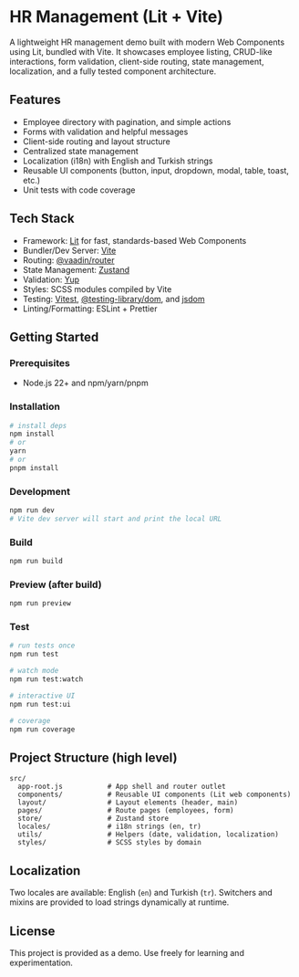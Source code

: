 # HR Management (Lit + Vite)

A lightweight HR management demo built with modern Web Components using Lit, bundled with Vite. It showcases employee listing, CRUD-like interactions, form validation, client-side routing, state management, localization, and a fully tested component architecture.

## Features
- Employee directory with pagination, and simple actions
- Forms with validation and helpful messages
- Client-side routing and layout structure
- Centralized state management
- Localization (i18n) with English and Turkish strings
- Reusable UI components (button, input, dropdown, modal, table, toast, etc.)
- Unit tests with code coverage

## Tech Stack
- Framework: [Lit](https://lit.dev/) for fast, standards-based Web Components
- Bundler/Dev Server: [Vite](https://vitejs.dev/)
- Routing: [@vaadin/router](https://github.com/vaadin/router)
- State Management: [Zustand](https://github.com/pmndrs/zustand)
- Validation: [Yup](https://github.com/jquense/yup)
- Styles: SCSS modules compiled by Vite
- Testing: [Vitest](https://vitest.dev/), [@testing-library/dom](https://testing-library.com/docs/dom-testing-library/intro/), and [jsdom](https://github.com/jsdom/jsdom)
- Linting/Formatting: ESLint + Prettier

## Getting Started

### Prerequisites
- Node.js 22+ and npm/yarn/pnpm

### Installation
```bash
# install deps
npm install
# or
yarn
# or
pnpm install
```

### Development
```bash
npm run dev
# Vite dev server will start and print the local URL
```

### Build
```bash
npm run build
```

### Preview (after build)
```bash
npm run preview
```

### Test
```bash
# run tests once
npm run test

# watch mode
npm run test:watch

# interactive UI
npm run test:ui

# coverage
npm run coverage
```

## Project Structure (high level)
```
src/
  app-root.js           # App shell and router outlet
  components/           # Reusable UI components (Lit web components)
  layout/               # Layout elements (header, main)
  pages/                # Route pages (employees, form)
  store/                # Zustand store
  locales/              # i18n strings (en, tr)
  utils/                # Helpers (date, validation, localization)
  styles/               # SCSS styles by domain
```

## Localization
Two locales are available: English (`en`) and Turkish (`tr`). Switchers and mixins are provided to load strings dynamically at runtime.

## License
This project is provided as a demo. Use freely for learning and experimentation.
